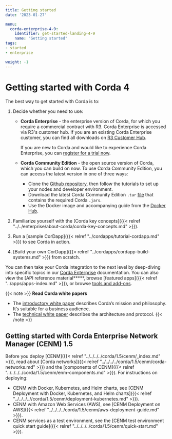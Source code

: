 ```yaml
---
title: Getting started
date: '2023-01-27'

menu:
  corda-enterprise-4-9:
    identifier: get-started-landing-4-9
    name: "Getting started"
tags:
- started
- enterprise

weight: -1
---
```


# Getting started with Corda 4

The best way to get started with Corda is to:
1. Decide whether you need to use:
   * **Corda Enterprise** - the enterprise version of Corda, for which you require a commercial contract with R3. Corda Enterprise is accessed via R3's customer hub. If you are an existing Corda Enterprise customer, you can find all downloads on [R3 Customer Hub](https://customerhub.r3.com/s/).

     If you are new to Corda and would like to experience Corda Enterprise, you can [register for a trial now](https://www.corda.net/get-corda/).
   * **Corda Community Edition** - the open source version of Corda, which you can build on now. To use Corda Community Edition, you can access the latest version in one of three ways:
     * Clone the [Github repository](https://github.com/corda/corda), then follow the tutorials to set up your nodes and developer environment.
     * Download the latest Corda Community Edition `.tar` [file](https://download.corda.net/corda-community-edition/4.10/community-4.10.tar) that contains the required Corda `.jars`. 
     * Use the Docker image and accompanying guide from the [Docker Hub](https://hub.docker.com/repository/docker/corda/community).

2. Familiarize yourself with the [Corda key concepts]({{< relref "../../enterprise/about-corda/corda-key-concepts.md" >}}). 
3. Run a [sample CorDapp]({{< relref "../cordapps/tutorial-cordapp.md" >}}) to see Corda in action. 
4. [Build your own CorDapp]({{< relref "../cordapps/cordapp-build-systems.md" >}}) from scratch.

You can then take your Corda integration to the next level by deep-diving into specific topics in our [Corda Enterprise](../../enterprise.html) documentation. You can also view the [API reference material*****, browse [featured apps]({{< relref "../apps/apps-index.md" >}}), or browse [tools and add-ons](../../../../../tools.html).

{{< note >}}
<b>Read Corda white papers</b>
* The [introductory white paper](https://www.r3.com/white-papers/the-corda-platform-an-introduction-whitepaper/) describes Corda’s mission and philosophy. It’s suitable for a business audience.
* The [technical white paper](https://www.r3.com/white-papers/corda-technical-whitepaper/) describes the architecture and protocol.
{{< /note >}}

## Getting started with Corda Enterprise Network Manager (CENM) 1.5

Before you deploy [CENM]({{< relref "../../../../corda/1.5/cenm/_index.md" >}}), read about [Corda networks]({{< relref "../../../../corda/1.5/cenm/corda-networks.md" >}}) and the [components of CENM]({{< relref "../../../../corda/1.5/cenm/enm-components.md" >}}). For instructions on deploying:
* CENM with Docker, Kubernetes, and Helm charts, see [CENM Deployment with Docker, Kubernetes, and Helm charts]({{< relref "../../../..//corda/1.5/cenm/deployment-kubernetes.md" >}}).
* CENM with Amazon Web Services (AWS), see [CENM Deployment on AWS]({{< relref "../../../../corda/1.5/cenm/aws-deployment-guide.md" >}}).
* CENM services as a test environment, see the [CENM test environment quick start guide]({{< relref "../../../../corda/1.5/cenm/quick-start.md" >}}).

